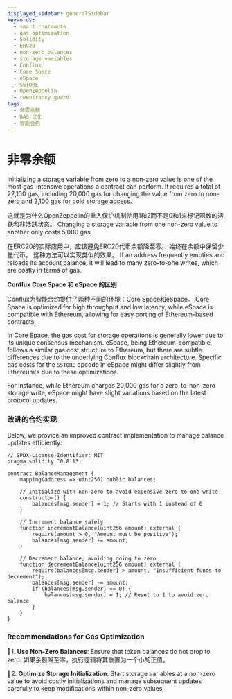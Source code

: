 ```yaml
---
displayed_sidebar: generalSidebar
keywords:
  - smart contracts
  - gas optimization
  - Solidity
  - ERC20
  - non-zero balances
  - storage variables
  - Conflux
  - Core Space
  - eSpace
  - SSTORE
  - OpenZeppelin
  - reentrancy guard
tags:
  - 非零余额
  - GAS 优化
  - 智能合约
---
```


# 非零余额

Initializing a storage variable from zero to a non-zero value is one of the most gas-intensive operations a contract can perform. It requires a total of 22,100 gas, including 20,000 gas for changing the value from zero to non-zero and 2,100 gas for cold storage access.

这就是为什么OpenZeppelin的重入保护机制使用1和2而不是0和1来标记函数的活跃和非活跃状态。 Changing a storage variable from one non-zero value to another only costs 5,000 gas.

在ERC20的实际应用中，应该避免ERC20代币余额降至零。 始终在余额中保留少量代币。 这种方法可以实现类似的效果。 If an address frequently empties and reloads its account balance, it will lead to many zero-to-one writes, which are costly in terms of gas.

**Conflux Core Space 和 eSpace 的区别**

Conflux为智能合约提供了两种不同的环境：Core Space和eSpace。 Core Space is optimized for high throughput and low latency, while eSpace is compatible with Ethereum, allowing for easy porting of Ethereum-based contracts.

In Core Space, the gas cost for storage operations is generally lower due to its unique consensus mechanism. eSpace, being Ethereum-compatible, follows a similar gas cost structure to Ethereum, but there are subtle differences due to the underlying Conflux blockchain architecture. Specific gas costs for the `SSTORE` opcode in eSpace might differ slightly from Ethereum's due to these optimizations.

For instance, while Ethereum charges 20,000 gas for a zero-to-non-zero storage write, eSpace might have slight variations based on the latest protocol updates.

### 改进的合约实现

Below, we provide an improved contract implementation to manage balance updates efficiently:

```solidity
// SPDX-License-Identifier: MIT
pragma solidity ^0.8.13;

contract BalanceManagement {
    mapping(address => uint256) public balances;

    // Initialize with non-zero to avoid expensive zero to one write
    constructor() {
        balances[msg.sender] = 1; // Starts with 1 instead of 0
    }

    // Increment balance safely
    function incrementBalance(uint256 amount) external {
        require(amount > 0, "Amount must be positive");
        balances[msg.sender] += amount;
    }

    // Decrement balance, avoiding going to zero
    function decrementBalance(uint256 amount) external {
        require(balances[msg.sender] > amount, "Insufficient funds to decrement");
        balances[msg.sender] -= amount;
        if (balances[msg.sender] == 0) {
            balances[msg.sender] = 1; // Reset to 1 to avoid zero balance
        }
    }
}
```

### Recommendations for Gas Optimization

🌟1. **Use Non-Zero Balances**: Ensure that token balances do not drop to zero. 如果余额降至零，执行逻辑将其重置为一个小的正值。

🌟2. **Optimize Storage Initialization**: Start storage variables at a non-zero value to avoid costly initializations and manage subsequent updates carefully to keep modifications within non-zero values.
